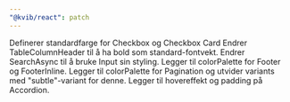 ```yaml
---
"@kvib/react": patch
---
```


Definerer standardfarge for Checkbox og Checkbox Card
Endrer TableColumnHeader til å ha bold som standard-fontvekt.
Endrer SearchAsync til å bruke Input sin styling.
Legger til colorPalette for Footer og FooterInline.
Legger til colorPalette for Pagination og utvider variants med "subtle"-variant for denne.
Legger til hovereffekt og padding på Accordion.
